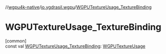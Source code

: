 //[wgpu4k-native](../../index.md)/[io.ygdrasil.wgpu](index.md)/[WGPUTextureUsage_TextureBinding](-w-g-p-u-texture-usage_-texture-binding.md)

# WGPUTextureUsage_TextureBinding

[common]\
const val [WGPUTextureUsage_TextureBinding](-w-g-p-u-texture-usage_-texture-binding.md): [WGPUTextureUsage](-w-g-p-u-texture-usage/index.md)